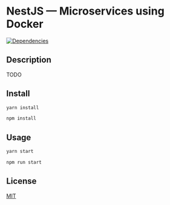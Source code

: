 # NestJS — Microservices using Docker

[![Dependencies][david-image]][david-url]

## Description

TODO

## Install

```bash
yarn install
```

```bash
npm install
```

## Usage

```bash
yarn start
```

```bash
npm run start
```

## License

[MIT](LICENSE)

[david-image]: https://david-dm.org/TheAifam5/nestjs-docker-microservices.svg
[david-url]: https://david-dm.org/TheAifam5/nestjs-docker-microservices

